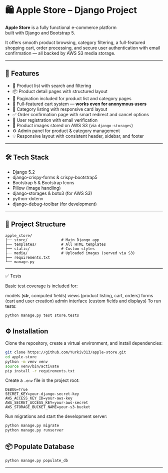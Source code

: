 # 🛍️ Apple Store – Django Project

**Apple Store** is a fully functional e-commerce platform  
built with Django and Bootstrap 5.

It offers smooth product browsing, category filtering, a full-featured shopping cart, order processing, and secure user authentication with email confirmation — all backed by AWS S3 media storage.

---

## 🚀 Features

- 🛒 Product list with search and filtering
- 📦 Product detail pages with structured layout
- 📄 Pagination included for product list and category pages
- 🧺 Full-featured cart system — **works even for anonymous users**
- 📂 Category listing with responsive card layout
- ✅ Order confirmation page with smart redirect and cancel options
- 🔐 User registration with email verification
- 📸 Product images stored on AWS S3 (via `django-storages`)
- ⚙️ Admin panel for product & category management
- 💡 Responsive layout with consistent header, sidebar, and footer

---

## 🛠️ Tech Stack

- Django 5.2  
- django-crispy-forms & crispy-bootstrap5  
- Bootstrap 5 & Bootstrap Icons  
- Pillow (image handling)  
- django-storages & boto3 (for AWS S3)  
- python-dotenv  
- django-debug-toolbar (for development)

---

## 📁 Project Structure

```text
apple_store/
├── store/               # Main Django app
├── templates/           # All HTML templates
├── static/              # Custom styles
├── media/               # Uploaded images (served via S3)
├── requirements.txt
└── manage.py
```

---
✅ Tests

Basic test coverage is included for:

models (__str__, computed fields)
views (product listing, cart, orders)
forms (cart and user creation)
admin interface (custom fields and displays)
To run tests:
```bash
python manage.py test store.tests
```

## ⚙️ Installation

Clone the repository, create a virtual environment, and install dependencies:

```bash
git clone https://github.com/Yurkiv313/apple-store.git
cd apple-store
python -m venv venv
source venv/bin/activate
pip install -r requirements.txt
```

Create a `.env` file in the project root:

```env
DEBUG=True
SECRET_KEY=your-django-secret-key
AWS_ACCESS_KEY_ID=your-aws-key
AWS_SECRET_ACCESS_KEY=your-aws-secret
AWS_STORAGE_BUCKET_NAME=your-s3-bucket
```

Run migrations and start the development server:

```bash
python manage.py migrate
python manage.py runserver
```

## 📦 Populate Database
```bash
python manage.py populate_db
```
---
